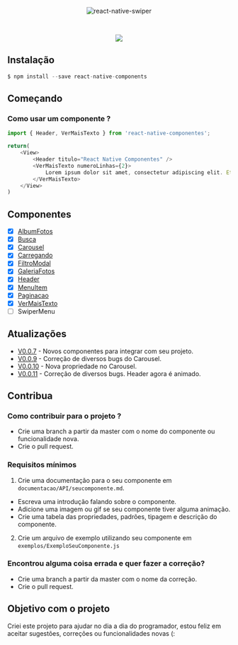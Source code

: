 <p align="center">
    <img alt="react-native-swiper" src="https://raw.githubusercontent.com/vitoralvesdev/react-native-componentes/c7e7a24a79959e38b2a051faafd1790fc8be844b/src/imgs/react-native-componentes-vitor-alves.jpg">
</p>

</br>

<p align="center">
  <a href="https://www.npmjs.com/package/react-native-componentes"><img src="https://img.shields.io/badge/npm-0.0.11-orange.svg"></a>
</p>

 
## Instalação

```js
$ npm install --save react-native-components 
```

## Começando

### Como usar um componente ?

```js
import { Header, VerMaisTexto } from 'react-native-componentes';

return(
    <View>
        <Header titulo="React Native Componentes" />
        <VerMaisTexto numeroLinhas={2}>
            Lorem ipsum dolor sit amet, consectetur adipiscing elit. Etiam odio eros, auctor nec dignissim eget, condimentum in ante. In euismod laoreet molestie. Nullam dictum sed turpis vel imperdiet. Donec vel metus sed nisl mattis blandit. Sed non elit nisl. 
        </VerMaisTexto>     
    </View>
)
```

## Componentes 

- [x] [AlbumFotos](https://github.com/vitoralvesdev/react-native-componentes/blob/master/documentacao/API/albumfotos.md)
- [x] [Busca](https://github.com/vitoralvesdev/react-native-componentes/blob/master/documentacao/API/busca.md)
- [x] [Carousel](https://github.com/vitoralvesdev/react-native-componentes/blob/master/documentacao/API/carousel.md)
- [x] [Carregando](https://github.com/vitoralvesdev/react-native-componentes/blob/master/documentacao/API/carregando.md)
- [x] [FiltroModal](https://github.com/vitoralvesdev/react-native-componentes/blob/master/documentacao/API/filtromodal.md)
- [x] [GaleriaFotos](https://github.com/vitoralvesdev/react-native-componentes/blob/master/documentacao/API/galeriafotos.md)
- [x] [Header](https://github.com/vitoralvesdev/react-native-componentes/blob/master/documentacao/API/header.md)
- [x] [MenuItem](https://github.com/vitoralvesdev/react-native-componentes/blob/master/documentacao/API/menuitem.md)
- [x] [Paginacao](https://github.com/vitoralvesdev/react-native-componentes/blob/master/documentacao/API/paginacao.md)
- [x] [VerMaisTexto](https://github.com/vitoralvesdev/react-native-componentes/blob/master/documentacao/API/vermaistexto.md)
- [ ] SwiperMenu

## Atualizações

- [V0.0.7](https://github.com/vitoralvesdev/react-native-componentes/releases/tag/0.0.7) - Novos componentes para integrar com seu projeto.
- [V0.0.9](https://github.com/vitoralvesdev/react-native-componentes/releases/tag/0.0.9) - Correção de diversos bugs do Carousel.
- [V0.0.10](https://github.com/vitoralvesdev/react-native-componentes/releases/tag/0.0.10) - Nova propriedade no Carousel.
- [V0.0.11](https://github.com/vitoralvesdev/react-native-componentes/releases/tag/0.0.11) - Correção de diversos bugs. Header agora é animado.

## Contribua

### Como contribuir para o projeto ?

- Crie uma branch a partir da master com o nome do componente ou funcionalidade nova.
- Crie o pull request.

### Requisitos mínimos

1. Crie uma documentação para o seu componente em `documentacao/API/seucomponente.md`.
- Escreva uma introdução falando sobre o componente.
- Adicione uma imagem ou gif se seu componente tiver alguma animação.
- Crie uma tabela das propriedades, padrões, tipagem e descrição do componente.

2. Crie um arquivo de exemplo utilizando seu componente em `exemplos/ExemploSeuComponente.js`

### Encontrou alguma coisa errada e quer fazer a correção?

- Crie uma branch a partir da master com o nome da correção.
- Crie o pull request.


## Objetivo com o projeto

Criei este projeto para ajudar no dia a dia do programador, estou feliz em aceitar sugestões, correções ou funcionalidades novas (:

